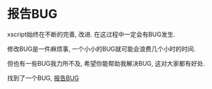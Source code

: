 # 报告BUG
xscript始终在不断的完善, 改进. 在这过程中一定会有BUG发生.

修改BUG是一件麻烦事, 一个小小的BUG就可能会浪费几个小时的时间.

但也有一些BUG我力所不及, 希望你能帮助我解决BUG, 这对大家都有好处.

找到了一个BUG, [报告BUG](https://github.com/jason-bowen-zheng/xscript/issues)
